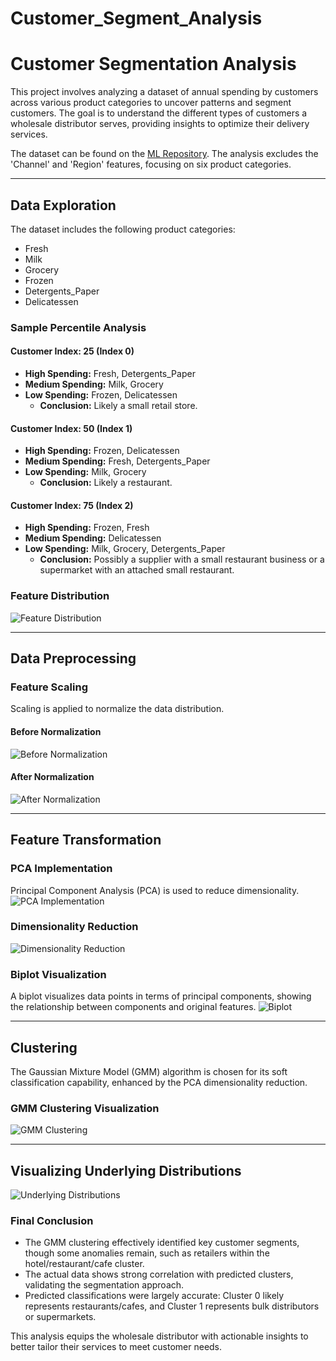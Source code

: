 # Customer_Segment_Analysis

# Customer Segmentation Analysis

This project involves analyzing a dataset of annual spending by customers across various product categories to uncover patterns and segment customers. The goal is to understand the different types of customers a wholesale distributor serves, providing insights to optimize their delivery services.

The dataset can be found on the [ML Repository](https://archive.ics.uci.edu/ml/datasets/Wholesale+customers). The analysis excludes the 'Channel' and 'Region' features, focusing on six product categories.

---

## Data Exploration
The dataset includes the following product categories:
- Fresh
- Milk
- Grocery
- Frozen
- Detergents_Paper
- Delicatessen

### Sample Percentile Analysis
#### Customer Index: 25 (Index 0)
- **High Spending:** Fresh, Detergents_Paper
- **Medium Spending:** Milk, Grocery
- **Low Spending:** Frozen, Delicatessen
  - **Conclusion:** Likely a small retail store.

#### Customer Index: 50 (Index 1)
- **High Spending:** Frozen, Delicatessen
- **Medium Spending:** Fresh, Detergents_Paper
- **Low Spending:** Milk, Grocery
  - **Conclusion:** Likely a restaurant.

#### Customer Index: 75 (Index 2)
- **High Spending:** Frozen, Fresh
- **Medium Spending:** Delicatessen
- **Low Spending:** Milk, Grocery, Detergents_Paper
  - **Conclusion:** Possibly a supplier with a small restaurant business or a supermarket with an attached small restaurant.

### Feature Distribution
![Feature Distribution]()

---

## Data Preprocessing

### Feature Scaling
Scaling is applied to normalize the data distribution.
#### Before Normalization
![Before Normalization]()
#### After Normalization
![After Normalization]()

---

## Feature Transformation

### PCA Implementation
Principal Component Analysis (PCA) is used to reduce dimensionality.
![PCA Implementation](g)

### Dimensionality Reduction
![Dimensionality Reduction]()

### Biplot Visualization
A biplot visualizes data points in terms of principal components, showing the relationship between components and original features.
![Biplot]()

---

## Clustering

The Gaussian Mixture Model (GMM) algorithm is chosen for its soft classification capability, enhanced by the PCA dimensionality reduction.

### GMM Clustering Visualization
![GMM Clustering]()

---

## Visualizing Underlying Distributions
![Underlying Distributions]()

### Final Conclusion
- The GMM clustering effectively identified key customer segments, though some anomalies remain, such as retailers within the hotel/restaurant/cafe cluster.
- The actual data shows strong correlation with predicted clusters, validating the segmentation approach.
- Predicted classifications were largely accurate: Cluster 0 likely represents restaurants/cafes, and Cluster 1 represents bulk distributors or supermarkets.

This analysis equips the wholesale distributor with actionable insights to better tailor their services to meet customer needs.
